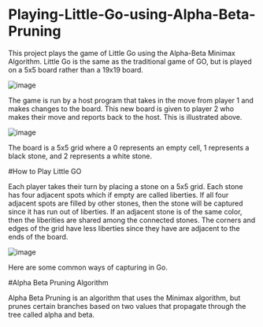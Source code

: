 # Playing-Little-Go-using-Alpha-Beta-Pruning
This project plays the game of Little Go using the Alpha-Beta Minimax Algorithm. Little Go is the same as the traditional game of GO, but is played on a 5x5 board rather than a 19x19 board.

![image](https://user-images.githubusercontent.com/34993121/146104698-162b0874-1088-468e-87ae-188b12da656f.png)

The game is run by a host program that takes in the move from player 1 and makes changes to the board. This new board is given to player 2 who makes their move and reports back to the host. This is illustrated above.

![image](https://user-images.githubusercontent.com/34993121/146105395-b9e15116-b5f8-46b4-80b2-b76d74eabdec.png)

The board is a 5x5 grid where a 0 represents an empty cell, 1 represents a black stone, and 2 represents a white stone.

#How to Play Little GO

Each player takes their turn by placing a stone on a 5x5 grid. Each stone has four adjacent spots which if empty are called liberties. If all four adjacent spots are filled by other stones, then the stone will be captured since it has run out of liberties. If an adjacent stone is of the same color, then the liberities are shared among the connected stones. The corners and edges of the grid have less liberties since they have are adjacent to the ends of the board.

![image](https://user-images.githubusercontent.com/34993121/146105897-07209ffa-b585-495f-a7cf-dc829b5f7328.png)

Here are some common ways of capturing in Go.

#Alpha Beta Pruning Algorithm

Alpha Beta Pruning is an algorithm that uses the Minimax algorithm, but prunes certain branches based on two values that propagate through the tree called alpha and beta.
